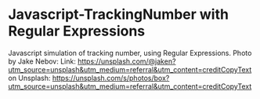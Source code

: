 # Javascript-TrackingNumber with Regular Expressions

Javascript simulation of tracking number, using Regular Expressions.
Photo by Jake Nebov:
Link: https://unsplash.com/@jaken?utm_source=unsplash&utm_medium=referral&utm_content=creditCopyText
on Unsplash: https://unsplash.com/s/photos/box?utm_source=unsplash&utm_medium=referral&utm_content=creditCopyText

